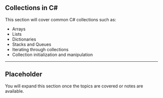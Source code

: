 ## Collections in C#

This section will cover common C# collections such as:

- Arrays
- Lists
- Dictionaries
- Stacks and Queues
- Iterating through collections
- Collection initialization and manipulation

---

## Placeholder

You will expand this section once the topics are covered or notes are available.
